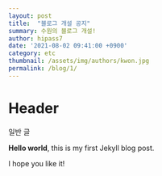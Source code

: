 ```yaml
---
layout: post
title:  "블로그 개설 공지"
summary: 수원의 블로그 개설!
author: hipass7
date: '2021-08-02 09:41:00 +0900'
category: etc
thumbnail: /assets/img/authors/kwon.jpg
permalink: /blog/1/
---
```


# Header

일반 글

**Hello world**, this is my first Jekyll blog post.

I hope you like it!
